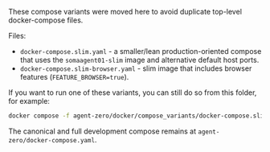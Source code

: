 These compose variants were moved here to avoid duplicate top-level docker-compose files.

Files:
- `docker-compose.slim.yaml` - a smaller/lean production-oriented compose that uses the `somaagent01-slim` image and alternative default host ports.
- `docker-compose.slim-browser.yaml` - slim image that includes browser features (`FEATURE_BROWSER=true`).

If you want to run one of these variants, you can still do so from this folder, for example:

```sh
docker compose -f agent-zero/docker/compose_variants/docker-compose.slim.yaml up -d
```

The canonical and full development compose remains at `agent-zero/docker-compose.yaml`.
